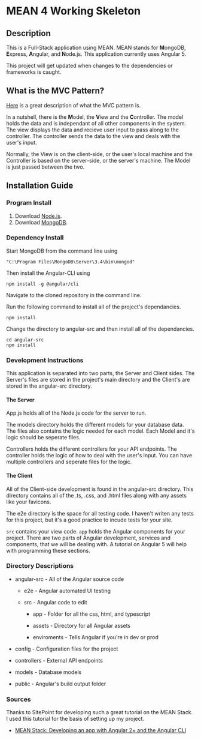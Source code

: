 # MEAN 4 Working Skeleton

## Description

This is a Full-Stack application using MEAN. MEAN stands for **M**ongoDB, **E**xpress, **A**ngular, and **N**ode.js. This application currently uses Angular 5.

This project will get updated when changes to the dependencies or frameworks is caught.

## What is the MVC Pattern?

[Here](https://www.tomdalling.com/blog/software-design/model-view-controller-explained/) is a great description of what the MVC pattern is.

In a nutshell, there is the **M**odel, the **V**iew and the **C**ontroller. The model holds the data and is independant of all other components in the system. The view displays the data and recieve user input to pass along to the controller. The controller sends the data to the view and deals with the user's input.

Normally, the View is on the client-side, or the user's local machine and the Controller is based on the server-side, or the server's machine. The Model is just passed between the two.

## Installation Guide

### Program Install

1. Download [Node.js](https://nodejs.org/).
1. Download [MongoDB](https://www.mongodb.com/download-center?jmp=nav#community).

### Dependency Install

Start MongoDB from the command line using

```Batchfile
"C:\Program Files\MongoDB\Server\3.4\bin\mongod"
```

Then install the Angular-CLI using

```Batchfile
npm install -g @angular/cli
```

Navigate to the cloned repository in the command line.

Run the following command to install all of the project's dependancies.

```Batchfile
npm install
```

Change the directory to angular-src and then install all of the dependancies.

```Batchfile
cd angular-src
npm install
```

### Development Instructions

This application is separated into two parts, the Server and Client sides. The Server's files are stored in the project's main directory and the Client's are stored in the angular-src directory.

#### The Server

App.js holds all of the Node.js code for the server to run.

The models directory holds the different models for your database data. The files also contains the logic needed for each model. Each Model and it's logic should be seperate files.

Controllers holds the different controllers for your API endpoints. The controller holds the logic of how to deal with the user's input. You can have multiple controllers and seperate files for the logic.

#### The Client

All of the Client-side development is found in the angular-src directory. This directory contains all of the .ts, .css, and .html files along with any assets like your favicons.

The e2e directory is the space for all testing code. I haven't writen any tests for this project, but it's a good practice to incude tests for your site.

```src``` contains your view code. ```app``` holds the Angular components for your project. There are two parts of Angular development, services and components, that we will be dealing with. A tutorial on Angular 5 will help with programming these sections.

### Directory Descriptions

* angular-src - All of the Angular source code

  * e2e - Angular automated UI testing

  * src - Angular code to edit

    * app - Folder for all the css, html, and typescript

    * assets - Directory for all Angular assets

    * enviroments - Tells Angular if you're in dev or prod

* config - Configuration files for the project

* controllers - External API endpoints

* models - Database models

* public - Angular's build output folder

### Sources

Thanks to SitePoint for developing such a great tutorial on the MEAN Stack. I used this tutorial for the basis of setting up my project.

* [MEAN Stack: Developing an app with Angular 2+ and the Angular CLI](https://www.sitepoint.com/mean-stack-angular-2-angular-cli/)
